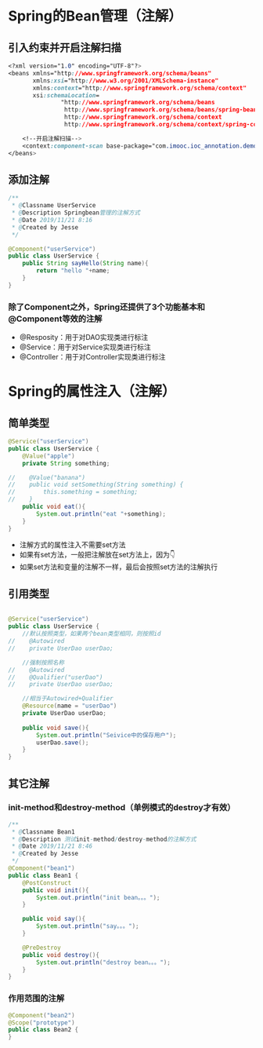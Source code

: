 # Spring的Bean管理（注解）
## 引入约束并开启注解扫描
```css
<?xml version="1.0" encoding="UTF-8"?>
<beans xmlns="http://www.springframework.org/schema/beans"
       xmlns:xsi="http://www.w3.org/2001/XMLSchema-instance"
       xmlns:context="http://www.springframework.org/schema/context"
       xsi:schemaLocation=
               "http://www.springframework.org/schema/beans
                http://www.springframework.org/schema/beans/spring-beans.xsd
                http://www.springframework.org/schema/context
                http://www.springframework.org/schema/context/spring-context.xsd">

    <!--开启注解扫描-->
    <context:component-scan base-package="com.imooc.ioc_annotation.demo1"/>
</beans>
```

## 添加注解
```java
/**
 * @Classname UserService
 * @Description Springbean管理的注解方式
 * @Date 2019/11/21 8:16
 * @Created by Jesse
 */

@Component("userService")
public class UserService {
    public String sayHello(String name){
        return "hello "+name;
    }
}
```
### 除了Component之外，Spring还提供了3个功能基本和@Component等效的注解
- @Resposity：用于对DAO实现类进行标注
- @Service：用于对Service实现类进行标注
- @Controller：用于对Controller实现类进行标注

# Spring的属性注入（注解）
## 简单类型
```java
@Service("userService")
public class UserService {
    @Value("apple")
    private String something;

//    @Value("banana")
//    public void setSomething(String something) {
//        this.something = something;
//    }
    public void eat(){
        System.out.println("eat "+something);
    }
}
```
- 注解方式的属性注入不需要set方法
- 如果有set方法，一般把注解放在set方法上，因为👇
- 如果set方法和变量的注解不一样，最后会按照set方法的注解执行

## 引用类型
```java

@Service("userService")
public class UserService {
    //默认按照类型，如果两个bean类型相同，则按照id
//    @Autowired
//    private UserDao userDao;

    //强制按照名称
//    @Autowired
//    @Qualifier("userDao")
//    private UserDao userDao;

    //相当于Autowired+Qualifier
    @Resource(name = "userDao")
    private UserDao userDao;
    
    public void save(){
        System.out.println("Seivice中的保存用户");
        userDao.save();
    }
}
```

## 其它注解
### init-method和destroy-method（单例模式的destroy才有效）
```java
/**
 * @Classname Bean1
 * @Description 测试init-method/destroy-method的注解方式
 * @Date 2019/11/21 8:46
 * @Created by Jesse
 */
@Component("bean1")
public class Bean1 {
    @PostConstruct
    public void init(){
        System.out.println("init bean。。。");
    }

    public void say(){
        System.out.println("say。。。");
    }

    @PreDestroy
    public void destroy(){
        System.out.println("destroy bean。。。");
    }
}
```
### 作用范围的注解
```java
@Component("bean2")
@Scope("prototype")
public class Bean2 {
}
```
